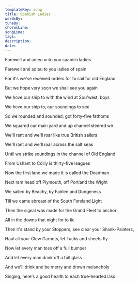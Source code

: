 ```yaml
---
templateKey: song
title: Spanish Ladies  
wordsBy:
tuneBy:
chorusLine:
songLine:
tags:
description:
date:
---
```

Farewell and adieu unto you spanish ladies

Farewell and adieu to you ladies of spain

For it\'s we\'ve received orders for to sail for old England

But we hope very soon we shall see you again

We hove our ship to with the wind at Sou\'west, boys

We hove our ship to, our soundings to see

So we rounded and sounded; got forty-five fathoms

We squared our main yard and up channel steered we

We\'ll rant and we\'ll roar like true British sailors

We\'ll rant and we\'ll roar across the salt seas

Until we strike soundings in the channel of Old England

From Ushant to Ccilly is thirty-five leagues

Now the first land we made it is called the Deadman

Next ram head off Plymouth, off Portland the Wight

We sailed by Beachy, by Fairlee and Dungeness

Till we came abreast of the South Foreland Light

Then the signal was made for the Grand Fleet to anchor

All in the downs that night for to lie

Then it\'s stand by your Stoppers, see clear your Shank-Painters,

Haul all your Clew Garnets, let Tacks and sheets fly

Now let every man toss off a full bumper

And let every man drink off a full glass

And we\'ll drink and be merry and drown melancholy

Singing, here\'s a good health to each true-hearted lass
